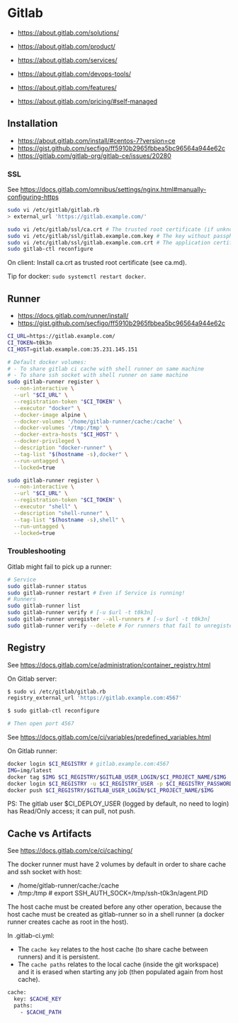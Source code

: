 # Gitlab

- https://about.gitlab.com/solutions/
- https://about.gitlab.com/product/
- https://about.gitlab.com/services/
- https://about.gitlab.com/devops-tools/

- https://about.gitlab.com/features/
- https://about.gitlab.com/pricing/#self-managed

## Installation

- https://about.gitlab.com/install/#centos-7?version=ce
- https://gist.github.com/secfigo/ff5910b2965fbbea5bc96564a944e62c
- https://gitlab.com/gitlab-org/gitlab-ce/issues/20280

### SSL

See https://docs.gitlab.com/omnibus/settings/nginx.html#manually-configuring-https

```bash
sudo vi /etc/gitlab/gitlab.rb
> external_url 'https://gitlab.example.com/'

sudo vi /etc/gitlab/ssl/ca.crt # The trusted root certificate (if unknown)
sudo vi /etc/gitlab/ssl/gitlab.example.com.key # The key without passphrase
sudo vi /etc/gitlab/ssl/gitlab.example.com.crt # The application certificate
sudo gitlab-ctl reconfigure
```

On client: Install ca.crt as trusted root certificate (see ca.md).

Tip for docker: `sudo systemctl restart docker`.

## Runner

- https://docs.gitlab.com/runner/install/
- https://gist.github.com/secfigo/ff5910b2965fbbea5bc96564a944e62c

```bash
CI_URL=https://gitlab.example.com/
CI_TOKEN=t0k3n
CI_HOST=gitlab.example.com:35.231.145.151

# Default docker volumes:
# - To share gitlab ci cache with shell runner on same machine
# - To share ssh socket with shell runner on same machine
sudo gitlab-runner register \
  --non-interactive \
  --url "$CI_URL" \
  --registration-token "$CI_TOKEN" \
  --executor "docker" \
  --docker-image alpine \
  --docker-volumes '/home/gitlab-runner/cache:/cache' \
  --docker-volumes '/tmp:/tmp' \
  --docker-extra-hosts "$CI_HOST" \
  --docker-privileged \
  --description "docker-runner" \
  --tag-list "$(hostname -s),docker" \
  --run-untagged \
  --locked=true

sudo gitlab-runner register \
  --non-interactive \
  --url "$CI_URL" \
  --registration-token "$CI_TOKEN" \
  --executor "shell" \
  --description "shell-runner" \
  --tag-list "$(hostname -s),shell" \
  --run-untagged \
  --locked=true
```

### Troubleshooting

Gitlab might fail to pick up a runner:
```bash
# Service
sudo gitlab-runner status
sudo gitlab-runner restart # Even if Service is running!
# Runners
sudo gitlab-runner list
sudo gitlab-runner verify # [-u $url -t t0k3n]
sudo gitlab-runner unregister --all-runners # [-u $url -t t0k3n]
sudo gitlab-runner verify --delete # For runners that fail to unregister
```

## Registry

See https://docs.gitlab.com/ce/administration/container_registry.html

On Gitlab server:
```bash
$ sudo vi /etc/gitlab/gitlab.rb
registry_external_url 'https://gitlab.example.com:4567'

$ sudo gitlab-ctl reconfigure

# Then open port 4567
```

See https://docs.gitlab.com/ce/ci/variables/predefined_variables.html

On Gitlab runner:
```bash
docker login $CI_REGISTRY # gitlab.example.com:4567
IMG=img/latest
docker tag $IMG $CI_REGISTRY/$GITLAB_USER_LOGIN/$CI_PROJECT_NAME/$IMG
docker login $CI_REGISTRY -u $CI_REGISTRY_USER -p $CI_REGISTRY_PASSWORD
docker push $CI_REGISTRY/$GITLAB_USER_LOGIN/$CI_PROJECT_NAME/$IMG
```
PS: The gitlab user $CI_DEPLOY_USER (logged by default, no need to login) has Read/Only access; it can pull, not push.

## Cache vs Artifacts

See https://docs.gitlab.com/ce/ci/caching/

The docker runner must have 2 volumes by default in order to share cache and ssh socket with host:
- /home/gitlab-runner/cache:/cache
- /tmp:/tmp # export SSH_AUTH_SOCK=/tmp/ssh-t0k3n/agent.PID

The host cache must be created before any other operation, because the host cache must be created as gitlab-runner so in a shell runner (a docker runner creates cache as root in the host).

In .gitlab-ci.yml:
- The `cache key` relates to the host cache (to share cache between runners) and it is persistent.
- The `cache paths` relates to the local cache (inside the git workspace) and it is erased when starting any job (then populated again from host cache).

```bash
cache:
  key: $CACHE_KEY
  paths:
    - $CACHE_PATH
```
